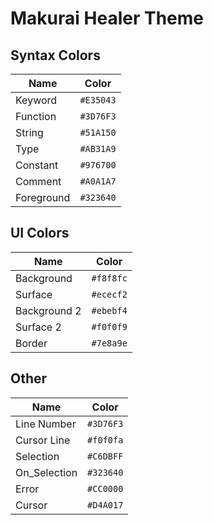 # Makurai Healer Theme

## Syntax Colors
| Name      | Color          |
|-----------|----------------|
| Keyword   | `#E35043` |
| Function  | `#3D76F3` |
| String    | `#51A150` |
| Type      | `#AB31A9` |
| Constant  | `#976700` |
| Comment   | `#A0A1A7` |
| Foreground| `#323640` |

## UI Colors
| Name          | Color           |
|---------------|-----------------|
| Background    | `#f8f8fc` |
| Surface       | `#ececf2` |
| Background 2  | `#ebebf4` |
| Surface 2     | `#f0f0f9` |
| Border        | `#7e8a9e` |

## Other
| Name         | Color           |
|--------------|-----------------|
| Line Number  | `#3D76F3` |
| Cursor Line  | `#f0f0fa` |
| Selection    | `#C6DBFF` |
| On_Selection | `#323640` |
| Error        | `#CC0000` |
| Cursor       | `#D4A017` |
